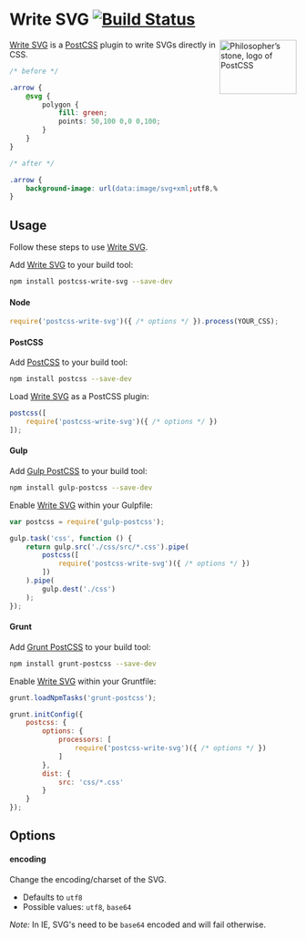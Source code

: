 # Write SVG [![Build Status][ci-img]][ci]

<img align="right" width="135" height="95" src="http://postcss.github.io/postcss/logo-leftp.png" title="Philosopher’s stone, logo of PostCSS">

[Write SVG] is a [PostCSS] plugin to write SVGs directly in CSS.

```css
/* before */

.arrow {
    @svg {
        polygon {
            fill: green;
            points: 50,100 0,0 0,100;
        }
    }
}

/* after */

.arrow {
    background-image: url(data:image/svg+xml;utf8,%3Csvg%20xmlns%3D%22http%3A%2F%2Fwww.w3.org%2F2000%2Fsvg%22%3E%3Cpolygon%20fill%3D%22green%22%20points%3D%2250%2C100%200%2C0%200%2C100%22%2F%3E%3C%2Fsvg%3E)
}
```

## Usage

Follow these steps to use [Write SVG].

Add [Write SVG] to your build tool:

```bash
npm install postcss-write-svg --save-dev
```

#### Node

```js
require('postcss-write-svg')({ /* options */ }).process(YOUR_CSS);
```

#### PostCSS

Add [PostCSS] to your build tool:

```bash
npm install postcss --save-dev
```

Load [Write SVG] as a PostCSS plugin:

```js
postcss([
    require('postcss-write-svg')({ /* options */ })
]);
```

#### Gulp

Add [Gulp PostCSS] to your build tool:

```bash
npm install gulp-postcss --save-dev
```

Enable [Write SVG] within your Gulpfile:

```js
var postcss = require('gulp-postcss');

gulp.task('css', function () {
    return gulp.src('./css/src/*.css').pipe(
        postcss([
            require('postcss-write-svg')({ /* options */ })
        ])
    ).pipe(
        gulp.dest('./css')
    );
});
```

#### Grunt

Add [Grunt PostCSS] to your build tool:

```bash
npm install grunt-postcss --save-dev
```

Enable [Write SVG] within your Gruntfile:

```js
grunt.loadNpmTasks('grunt-postcss');

grunt.initConfig({
    postcss: {
        options: {
            processors: [
                require('postcss-write-svg')({ /* options */ })
            ]
        },
        dist: {
            src: 'css/*.css'
        }
    }
});
```

## Options

#### encoding

Change the encoding/charset of the SVG.

 - Defaults to `utf8`
 - Possible values: `utf8`, `base64`

*Note:* In IE, SVG's need to be `base64` encoded and will fail otherwise.



[ci]: https://travis-ci.org/jonathantneal/postcss-write-svg
[ci-img]: https://travis-ci.org/jonathantneal/postcss-write-svg.svg
[Gulp PostCSS]: https://github.com/postcss/gulp-postcss
[Grunt PostCSS]: https://github.com/nDmitry/grunt-postcss
[PostCSS]: https://github.com/postcss/postcss
[Write SVG]: https://github.com/jonathantneal/postcss-write-svg
